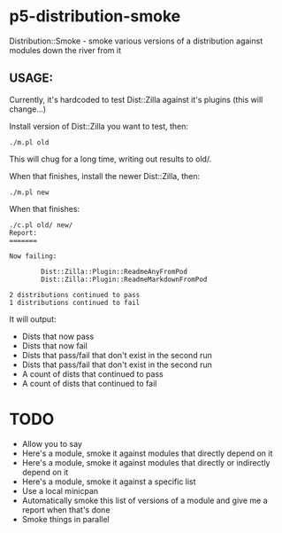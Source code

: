 # p5-distribution-smoke

Distribution::Smoke - smoke various versions of a distribution against modules down the river from it

## USAGE:

Currently, it's hardcoded to test Dist::Zilla against it's plugins (this will change...)

Install version of Dist::Zilla you want to test, then:

    ./m.pl old

This will chug for a long time, writing out results to old/.

When that finishes, install the newer Dist::Zilla, then:

    ./m.pl new

When that finishes:

    ./c.pl old/ new/
    Report:
    =======
    
    Now failing:
    
    		Dist::Zilla::Plugin::ReadmeAnyFromPod
    		Dist::Zilla::Plugin::ReadmeMarkdownFromPod
    
    2 distributions continued to pass
    1 distributions continued to fail

It will output:

 * Dists that now pass
 * Dists that now fail
 * Dists that pass/fail that don't exist in the second run
 * Dists that pass/fail that don't exist in the second run
 * A count of dists that continued to pass
 * A count of dists that continued to fail
 
 
# TODO

 * Allow you to say 
  * Here's a module, smoke it against modules that directly depend on it
  * Here's a module, smoke it against modules that directly or indirectly depend on it
  * Here's a module, smoke it against a specific list
  * Use a local minicpan 
  * Automatically smoke this list of versions of a module and give me a report when that's done
  * Smoke things in parallel
  
